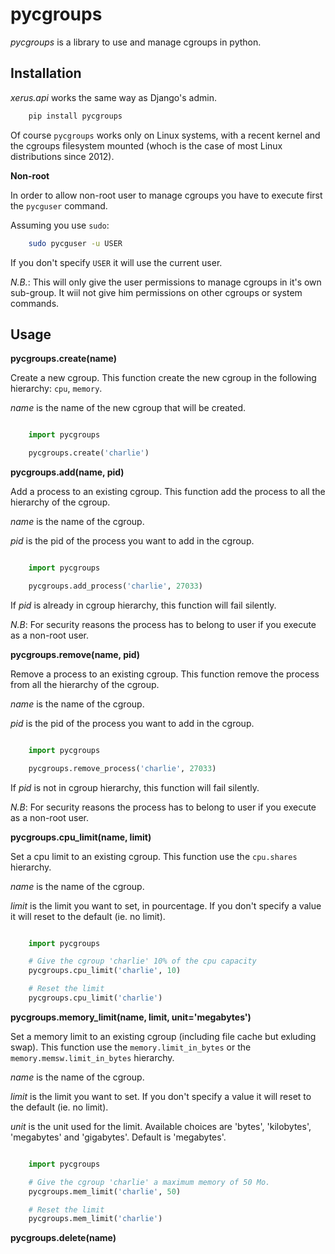 # pycgroups

*pycgroups* is a library to use and manage cgroups in python.

## Installation

*xerus.api* works the same way as Django's admin.

```bash
	pip install pycgroups
```

Of course `pycgroups` works only on Linux systems, with a recent kernel and the cgroups filesystem mounted (whoch is the case of most Linux distributions since 2012).

**Non-root**

In order to allow non-root user to manage cgroups you have to execute first the `pycguser` command.

Assuming you use `sudo`:

```bash
	sudo pycguser -u USER
```

If you don't specify `USER` it will use the current user.

*N.B.*: This will only give the user permissions to manage cgroups in it's own sub-group. It wiil not give him permissions on other cgroups or system commands.


## Usage

**pycgroups.create(name)**

Create a new cgroup.
This function create the new cgroup in the following hierarchy: `cpu`, `memory`.

*name* is the name of the new cgroup that will be created.

```python

	import pycgroups

	pycgroups.create('charlie')
```


**pycgroups.add(name, pid)**

Add a process to an existing cgroup.
This function add the process to all the hierarchy of the cgroup.

*name* is the name of the cgroup.

*pid* is the pid of the process you want to add in the cgroup.

```python

	import pycgroups

	pycgroups.add_process('charlie', 27033)
```

If *pid* is already in cgroup hierarchy, this function will fail silently.

*N.B*: For security reasons the process has to belong to user if you execute as a non-root user.


**pycgroups.remove(name, pid)**

Remove a process to an existing cgroup.
This function remove the process from all the hierarchy of the cgroup.

*name* is the name of the cgroup.

*pid* is the pid of the process you want to add in the cgroup.

```python

	import pycgroups

	pycgroups.remove_process('charlie', 27033)
```

If *pid* is not in cgroup hierarchy, this function will fail silently.

*N.B*: For security reasons the process has to belong to user if you execute as a non-root user.

**pycgroups.cpu_limit(name, limit)**

Set a cpu limit to an existing cgroup.
This function use the `cpu.shares` hierarchy.

*name* is the name of the cgroup.

*limit* is the limit you want to set, in pourcentage.
If you don't specify a value it will reset to the default (ie. no limit).

```python

	import pycgroups

	# Give the cgroup 'charlie' 10% of the cpu capacity
	pycgroups.cpu_limit('charlie', 10)

	# Reset the limit
	pycgroups.cpu_limit('charlie')
```


**pycgroups.memory_limit(name, limit, unit='megabytes')**

Set a memory limit to an existing cgroup (including file cache but exluding swap).
This function use the `memory.limit_in_bytes` or the `memory.memsw.limit_in_bytes` hierarchy.

*name* is the name of the cgroup.

*limit* is the limit you want to set.
If you don't specify a value it will reset to the default (ie. no limit).

*unit* is the unit used for the limit. Available choices are 'bytes', 'kilobytes', 'megabytes' and 'gigabytes'. Default is 'megabytes'.


```python

	import pycgroups

	# Give the cgroup 'charlie' a maximum memory of 50 Mo.
	pycgroups.mem_limit('charlie', 50)

	# Reset the limit
	pycgroups.mem_limit('charlie')
```


**pycgroups.delete(name)**


